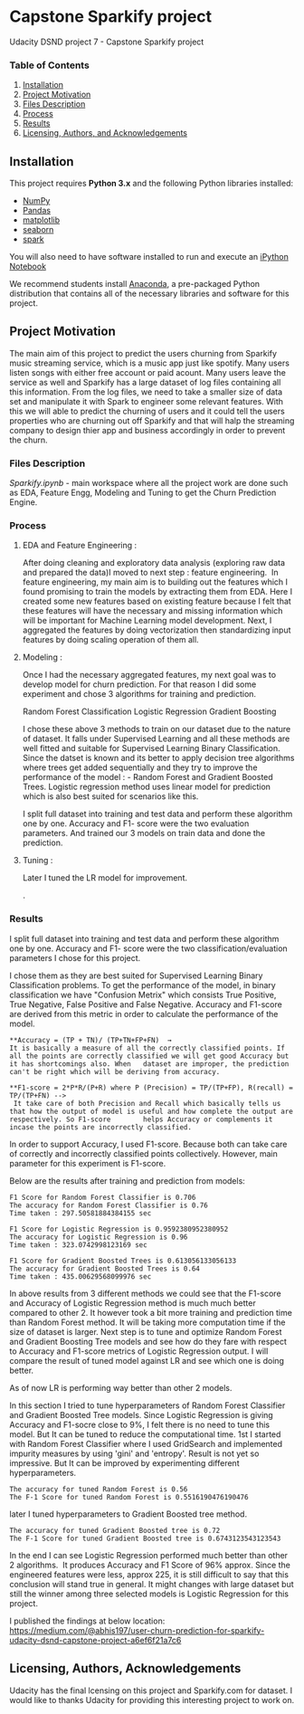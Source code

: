 # Capstone Sparkify project

Udacity DSND project 7 - Capstone Sparkify project

### Table of Contents

1. [Installation](#installation)
2. [Project Motivation](#motivation)
3. [Files Description](#files)
4. [Process](#process)
5. [Results](#results)
6. [Licensing, Authors, and Acknowledgements](#licensing)


## Installation <a name="installation"></a>

This project requires **Python 3.x** and the following Python libraries installed:

- [NumPy](http://www.numpy.org/)
- [Pandas](http://pandas.pydata.org)
- [matplotlib](http://matplotlib.org/)
- [seaborn](https://seaborn.pydata.org/)
- [spark](https://spark.apache.org/)

You will also need to have software installed to run and execute an [iPython Notebook](http://ipython.org/notebook.html)

We recommend students install [Anaconda](https://www.continuum.io/downloads), a pre-packaged Python distribution that contains all of the necessary libraries and software for this project. 


## Project Motivation <a name="motivation"></a>

The main aim of this project to predict the users churning from Sparkify music streaming service, which is a music app just like spotify. Many users listen songs  with either free account or paid acount. Many users leave the service as well and Sparkify has a large dataset of log files containing all this information. From the log files, we need to take a smaller size of data set and manipulate it with Spark to engineer some relevant features. 
With this we will able to predict the churning of users and it could tell the users properties who are churning out off Sparkify and that will halp the streaming company to design thier app and business accordingly in order to prevent the churn.

### Files Description <a name = "files"></a>

*Sparkify.ipynb* - main workspace where all the project work are done such as EDA, Feature Engg, Modeling and Tuning to get the Churn Prediction Engine.

### Process <a name = "prcoess"></a>

1. EDA and Feature Engineering : 

   After doing cleaning and exploratory data analysis (exploring raw data and prepared the data)I moved to next step : feature engineering. 
   In feature engineering, my main aim is to building out the features which I found promising to train the models by extracting them from EDA. Here I created some 
   new features based on existing feature because I felt that these features will have the necessary and missing information which will be important for Machine Learning 
   model development. 
   Next, I aggregated the features by doing vectorization then standardizing input features by doing scaling operation of them all.

2. Modeling :

   Once I had the necessary aggregated features, my next goal was to develop model for churn prediction.
   For that reason I did some experiment and chose 3 algorithms for training and prediction.
    
    Random Forest Classification
    Logistic Regression
    Gradient Boosting
    
   I chose these above 3 methods to train on our dataset due to the nature of dataset. It falls under Supervised Learning and all these methods
   are well fitted and suitable for Supervised Learning Binary Classification. Since the datset is known and its better to apply decision tree algorithms where trees
   get added sequentially and they try to improve the performance of the model : - Random Forest and Gradient Boosted Trees.
   Logistic regression method uses linear model for prediction which is also best suited for scenarios like this.
   
   I split full dataset into training and test data and perform these algorithm one by one. Accuracy and F1- score were the two evaluation parameters. And trained our 3 
   models on train data and done the prediction.

3. Tuning :

   Later I tuned the LR model for improvement.
   
   .
### Results <a name = "results"></a>

I split full dataset into training and test data and perform these algorithm one by one. Accuracy and F1- score were the two classification/evaluation parameters I chose for this project.
	
I chose them as they are best suited for Supervised Learning Binary Classification problems. To get the performance of the model, in binary classification we have "Confusion Metrix" which consists True Positive, True Negative, False Positive and False Negative. Accuracy and F1-score are derived from this metric in order to calculate the performance of the model.

	**Accuracy = (TP + TN)/ (TP+TN+FP+FN)  →
	It is basically a measure of all the correctly classified points. If all the points are correctly classified we will get good Accuracy but it has shortcomings also. When 	dataset are improper, the prediction can't be right which will be deriving from accuracy.
	
	**F1-score = 2*P*R/(P+R) where P (Precision) = TP/(TP+FP), R(recall) = TP/(TP+FN) -->
	 It take care of both Precision and Recall which basically tells us that how the output of model is useful and how complete the output are respectively. So F1-score 		helps Accuracy or complements it incase the points are incorrectly classified.

In order to support Accuracy, I used F1-score. Because both can take care of correctly and incorrectly classified points collectively. However, main parameter for this experiment is F1-score.

Below are the results after training and prediction from models:


	F1 Score for Random Forest Classifier is 0.706
	The accuracy for Random Forest Classifier is 0.76
	Time taken : 297.50581884384155 sec
	
	F1 Score for Logistic Regression is 0.9592380952380952
	The accuracy for Logistic Regression is 0.96
	Time taken : 323.0742998123169 sec
	
	F1 Score for Gradient Boosted Trees is 0.613056133056133
	The accuracy for Gradient Boosted Trees is 0.64
	Time taken : 435.00629568099976 sec
	
	
In above results from 3 different methods we could see that the F1-score and Accuracy of Logistic Regression method is much much better compared to other 2. It however took a bit more training and prediction time than Random Forest method. It will be taking more computation time if the size of dataset is larger.
Next step is to tune and optimize Random Forest and Gradient Boosting Tree models and see how do they fare with respect to Accuracy and F1-score metrics of Logistic Regression output. I will compare the result of tuned model against LR and see which one is doing better.

As of now LR is performing way better than other 2 models.

In this section I tried to tune hyperparameters of Random Forest Classifier and Gradient Boosted Tree models. Since Logistic Regression is giving Accuracy and F1-socre close to 9%, I felt there is no need to tune this model. But It can be tuned to reduce the computational time.
1st I started with Random Forest Classifier where I used GridSearch and implemented impurity measures by using 'gini' and 'entropy'. Result is not yet so impressive. But It can be improved by experimenting different hyperparameters.

	The accuracy for tuned Random Forest is 0.56
	The F-1 Score for tuned Random Forest is 0.5516190476190476
	

later I tuned hyperparameters to Gradient Boosted tree method.
	
	The accuracy for tuned Gradient Boosted tree is 0.72
	The F-1 Score for tuned Gradient Boosted tree is 0.6743123543123543

In the end I can see Logistic Regression performed much better than other 2 algorithms. 
It produces Accuracy and F1 Score of 96% approx. Since the engineered features were less, approx 225, it is still difficult to say that this conclusion will stand true in general. It might changes with large dataset but still the winner among three selected models is Logistic Regression for this project.

I published the findings at below location:
https://medium.com/@abhis197/user-churn-prediction-for-sparkify-udacity-dsnd-capstone-project-a6ef6f21a7c6 

## Licensing, Authors, Acknowledgements<a name="licensing"></a>
 Udacity has the final lcensing on this project and Sparkify.com for dataset. 
 I would like to thanks Udacity for providing this interesting project to work on.

